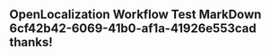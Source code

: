 <properties
ms.topic="hero-topic"
ms.test1="hero-topic"
ms.test2="test"/>

## OpenLocalization Workflow Test MarkDown 6cf42b42-6069-41b0-af1a-41926e553cad thanks!
